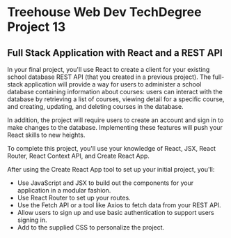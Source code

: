 # Treehouse Web Dev TechDegree Project 13

## Full Stack Application with React and a REST API

In your final project, you'll use React to create a client for your existing school database REST API (that you created in a previous project). The full-stack application will provide a way for users to administer a school database containing information about courses: users can interact with the database by retrieving a list of courses, viewing detail for a specific course, and creating, updating, and deleting courses in the database.

In addition, the project will require users to create an account and sign in to make changes to the database. Implementing these features will push your React skills to new heights.

To complete this project, you'll use your knowledge of React, JSX, React Router, React Context API, and Create React App.

After using the Create React App tool to set up your initial project, you'll:

- Use JavaScript and JSX to build out the components for your application in a modular fashion.
- Use React Router to set up your routes.
- Use the Fetch API or a tool like Axios to fetch data from your REST API.
- Allow users to sign up and use basic authentication to support users signing in.
- Add to the supplied CSS to personalize the project.

